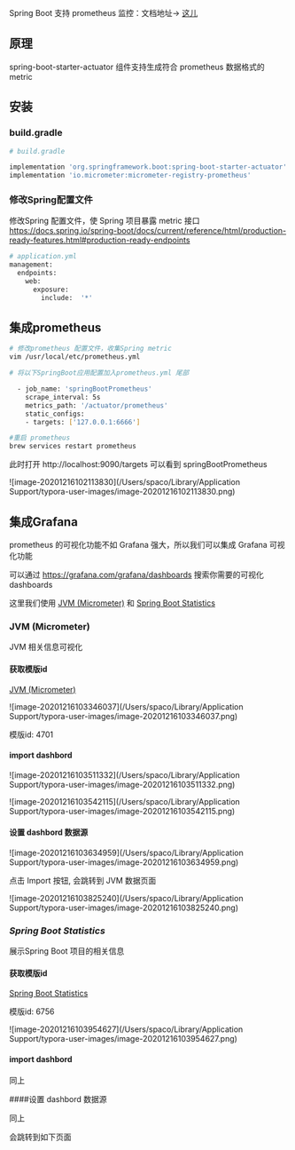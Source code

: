 

Spring Boot 支持 prometheus 监控：文档地址-> [这儿](https://docs.spring.io/spring-boot/docs/current/reference/html/production-ready-features.html#production-ready-metrics-export-prometheus)



## 原理

spring-boot-starter-actuator 组件支持生成符合  prometheus 数据格式的 metric



## 安装

### build.gradle

```bash
# build.gradle

implementation 'org.springframework.boot:spring-boot-starter-actuator'
implementation 'io.micrometer:micrometer-registry-prometheus'
```



### 修改Spring配置文件

修改Spring 配置文件，使 Spring 项目暴露 metric 接口
https://docs.spring.io/spring-boot/docs/current/reference/html/production-ready-features.html#production-ready-endpoints

```bash
# application.yml
management:
  endpoints:
    web:
      exposure:
        include:  '*'
```

## 集成prometheus



```bash
# 修改prometheus 配置文件，收集Spring metric
vim /usr/local/etc/prometheus.yml
```

```bash
# 将以下SpringBoot应用配置加入prometheus.yml 尾部

  - job_name: 'springBootPrometheus'
    scrape_interval: 5s
    metrics_path: '/actuator/prometheus'
    static_configs:
    - targets: ['127.0.0.1:6666']
```

```bash
#重启 prometheus                
brew services restart prometheus
```

此时打开 http://localhost:9090/targets 可以看到 springBootPrometheus

![image-20201216102113830](/Users/spaco/Library/Application Support/typora-user-images/image-20201216102113830.png)



## 集成Grafana

prometheus 的可视化功能不如 Grafana 强大，所以我们可以集成 Grafana 可视化功能

可以通过 https://grafana.com/grafana/dashboards 搜索你需要的可视化 dashboards

这里我们使用  [JVM (Micrometer)](https://grafana.com/grafana/dashboards/4701) 和 [Spring Boot Statistics](https://grafana.com/grafana/dashboards/6756)

### JVM (Micrometer)

JVM 相关信息可视化

#### 获取模版id

[JVM (Micrometer)](https://grafana.com/grafana/dashboards/4701) 

![image-20201216103346037](/Users/spaco/Library/Application Support/typora-user-images/image-20201216103346037.png)

模版id: 4701

#### import dashbord

![image-20201216103511332](/Users/spaco/Library/Application Support/typora-user-images/image-20201216103511332.png)

![image-20201216103542115](/Users/spaco/Library/Application Support/typora-user-images/image-20201216103542115.png)



#### 设置 dashbord 数据源 

![image-20201216103634959](/Users/spaco/Library/Application Support/typora-user-images/image-20201216103634959.png)

点击 Import 按钮, 会跳转到 JVM 数据页面

![image-20201216103825240](/Users/spaco/Library/Application Support/typora-user-images/image-20201216103825240.png)



### *Spring Boot Statistics*

展示Spring Boot 项目的相关信息

#### 获取模版id

 [Spring Boot Statistics](https://grafana.com/grafana/dashboards/6756)

模版id: 6756

![image-20201216103954627](/Users/spaco/Library/Application Support/typora-user-images/image-20201216103954627.png)

#### import dashbord

同上

####设置 dashbord 数据源  

同上

会跳转到如下页面

